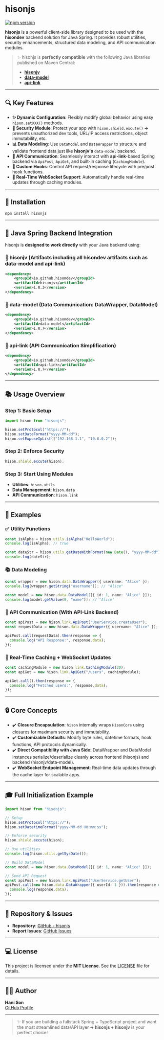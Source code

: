 # hisonjs

[![npm version](https://badge.fury.io/js/hisonjs.svg)](https://badge.fury.io/js/hisonjs)

**hisonjs** is a powerful client-side library designed to be used with the **hisondev** backend solution for Java Spring. It provides robust utilities, security enhancements, structured data modeling, and API communication modules. 

> ✨ hisonjs is **perfectly compatible** with the following Java libraries published on Maven Central:
> - [**hisonjv**](https://mvnrepository.com/artifact/io.github.hisondev/hisonjv)
> - [**data-model**](https://mvnrepository.com/artifact/io.github.hisondev/data-model)
> - [**api-link**](https://mvnrepository.com/artifact/io.github.hisondev/api-link)

---

## 🔍 Key Features

- **✨ Dynamic Configuration**: Flexibly modify global behavior using easy `hison.setXXX()` methods.
- **🔐 Security Module**: Protect your app with `hison.shield.excute()` ➔ prevents unauthorized dev tools, URL/IP access restrictions, object immutability, etc.
- **📊 Data Modeling**: Use `DataModel` and `DataWrapper` to structure and validate frontend data just like **hisonjv's** `data-model` backend.
- **🚜 API Communication**: Seamlessly interact with **api-link**-based Spring backend via `ApiPost`, `ApiGet`, and built-in caching (`CachingModule`).
- **🤖 Custom Hooks**: Control API request/response lifecycle with pre/post hook functions.
- **📢 Real-Time WebSocket Support**: Automatically handle real-time updates through caching modules.

---

## 🔧 Installation

```bash
npm install hisonjs
```

---

## 🔐 Java Spring Backend Integration

hisonjs is **designed to work directly** with your Java backend using:

### 🔹 hisonjv (Artifacts including all hisondev artifacts such as data-model and api-link)
```xml
<dependency>
    <groupId>io.github.hisondev</groupId>
    <artifactId>hisonjv</artifactId>
    <version>1.0.3</version>
</dependency>
```

### 🔹 data-model (Data Communication: DataWrapper, DataModel)
```xml
<dependency>
    <groupId>io.github.hisondev</groupId>
    <artifactId>data-model</artifactId>
    <version>1.0.7</version>
</dependency>
```

### 🔹 api-link (API Communication Simplification)
```xml
<dependency>
    <groupId>io.github.hisondev</groupId>
    <artifactId>api-link</artifactId>
    <version>1.0.7</version>
</dependency>
```

---

## 📚 Usage Overview

### Step 1: Basic Setup
```typescript
import hison from "hisonjs";

hison.setProtocol("https://");
hison.setDateFormat("yyyy-MM-dd");
hison.setExposeIpList(["192.168.1.1", "10.0.0.2"]);
```

### Step 2: Enforce Security
```typescript
hison.shield.excute(hison);
```

### Step 3: Start Using Modules
- **Utilities**: `hison.utils`
- **Data Management**: `hison.data`
- **API Communication**: `hison.link`

---

## 📖 Examples

### ✅ Utility Functions
```typescript
const isAlpha = hison.utils.isAlpha("HelloWorld");
console.log(isAlpha); // true

const dateStr = hison.utils.getDateWithFormat(new Date(), "yyyy-MM-dd");
console.log(dateStr);
```

### 📚 Data Modeling
```typescript
const wrapper = new hison.data.DataWrapper({ username: "Alice" });
console.log(wrapper.getString("username")); // "Alice"

const model = new hison.data.DataModel([{ id: 1, name: "Alice" }]);
console.log(model.getValue(0, "name")); // "Alice"
```

### 🚜 API Communication (With API-Link Backend)
```typescript
const apiPost = new hison.link.ApiPost("UserService.createUser");
const requestData = new hison.data.DataWrapper({ username: "Alice" });

apiPost.call(requestData).then(response => {
  console.log("API Response:", response.data);
});
```

### 🔄 Real-Time Caching + WebSocket Updates
```typescript
const cachingModule = new hison.link.CachingModule(20);
const apiGet = new hison.link.ApiGet("/users", cachingModule);

apiGet.call().then(response => {
  console.log("Fetched users:", response.data);
});
```

---

## 🔒 Core Concepts

- ✔️ **Closure Encapsulation**: `hison` internally wraps `HisonCore` using closures for maximum security and immutability.
- ✔️ **Customizable Defaults**: Modify byte rules, datetime formats, hook functions, API protocols dynamically.
- ✔️ **Direct Compatibility with Java Side**: DataWrapper and DataModel instances serialize/deserialize cleanly across frontend (hisonjs) and backend (hisonjv/data-model).
- ✔️ **WebSocket Endpoint Management**: Real-time data updates through the cache layer for scalable apps.

---

## 🎓 Full Initialization Example
```typescript
import hison from "hisonjs";

// Setup
hison.setProtocol("https://");
hison.setDatetimeFormat("yyyy-MM-dd HH:mm:ss");

// Enforce security
hison.shield.excute(hison);

// Use utilities
console.log(hison.utils.getSysDate());

// Build DataModel
const model = new hison.data.DataModel([{ id: 1, name: "Alice" }]);

// Send API Request
const apiPost = new hison.link.ApiPost("UserService.getUser");
apiPost.call(new hison.data.DataWrapper({ userId: 1 })).then(response => {
  console.log(response.data);
});
```

---

## 🔗 Repository & Issues

- **Repository**: [GitHub - hisonjs](https://github.com/hisondev/hisonjs)
- **Report Issues**: [GitHub Issues](https://github.com/hisondev/hisonjs/issues)

---

## 💻 License

This project is licensed under the **MIT License**. See the [LICENSE](LICENSE) file for details.

---

## 👨‍💼 Author

**Hani Son**  
[GitHub Profile](https://github.com/hisondev)

---

> ✨ If you are building a fullstack Spring + TypeScript project and want the most streamlined data/API layer ➔ **hisonjs + hisonjv** is your perfect choice!
